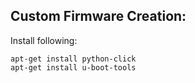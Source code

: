 ## Custom Firmware Creation:

Install following:
```
apt-get install python-click
apt-get install u-boot-tools
```
